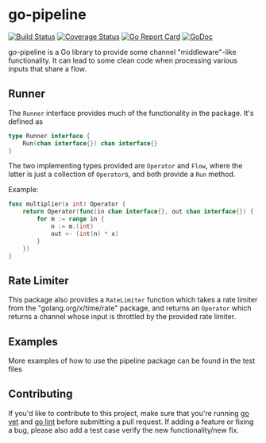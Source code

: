 # go-pipeline

[![Build Status](https://travis-ci.org/sbogacz/go-pipeline.svg?branch=master)](https://travis-ci.org/sbogacz/go-pipeline) [![Coverage Status](https://coveralls.io/repos/github/sbogacz/go-pipeline/badge.svg?branch=master)](https://coveralls.io/github/sbogacz/go-pipeline?branch=master) [![Go Report Card](https://goreportcard.com/badge/github.com/sbogacz/go-pipeline)](https://goreportcard.com/report/github.com/sbogacz/go-pipeline) [![GoDoc](https://godoc.org/github.com/sbogacz/go-pipeline?status.svg)](https://godoc.org/github.com/sbogacz/go-pipeline)

go-pipeline is a Go library to provide some channel "middleware"-like functionality.
It can lead to some clean code when processing various inputs that share a flow.

## Runner

The `Runner` interface provides much of the functionality in the package. It's
defined as
```go
type Runner interface {
	Run(chan interface{}) chan interface{}
}
```

The two implementing types provided are `Operator` and `Flow`, where the latter
is just a collection of `Operator`s, and both provide a `Run` method.

Example:

```go
func multiplier(x int) Operator {
	return Operator(func(in chan interface{}, out chan interface{}) {
		for m := range in {
			n := m.(int)
			out <- (int(n) * x)
		}
	})
}
```

## Rate Limiter

This package also provides a `RateLimiter` function which takes a rate limiter
from the "golang.org/x/time/rate" package, and returns an `Operator` which returns
a channel whose input is throttled by the provided rate limiter.

## Examples

More examples of how to use the pipeline package can be found in the test files

## Contributing

If you'd like to contribute to this project, make sure that you're running [go vet](https://golang.org/cmd/vet/)
and [go lint](https://github.com/golang/lint) before submitting a pull request. If
adding a feature or fixing a bug, please also add a test case verify the new functionality/new fix.
